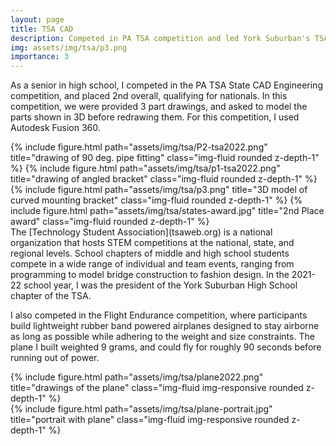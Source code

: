 ```yaml
---
layout: page
title: TSA CAD
description: Competed in PA TSA competition and led York Suburban's TSA Chapter as president.
img: assets/img/tsa/p3.png
importance: 3
---
```

As a senior in high school, I competed in the PA TSA State CAD Engineering competition, and placed 2nd overall, qualifying for nationals. In this competition, we were provided 3 part drawings, and asked to model the parts shown in 3D before redrawing them. For this competition, I used Autodesk Fusion 360.
<div class="row justify-content-sm-center">
    <div class="col-md-6 mt-3 mt-md-0">
        {% include figure.html path="assets/img/tsa/P2-tsa2022.png" title="drawing of 90 deg. pipe fitting" class="img-fluid rounded z-depth-1" %}
        {% include figure.html path="assets/img/tsa/p1-tsa2022.png" title="drawing of angled bracket" class="img-fluid rounded z-depth-1" %}
    </div>
    <div class="col-md-4 mt-3 mt-md-0">
        {% include figure.html path="assets/img/tsa/p3.png" title="3D model of curved mounting bracket" class="img-fluid rounded z-depth-1" %}
        {% include figure.html path="assets/img/tsa/states-award.jpg" title="2nd Place award" class="img-fluid rounded z-depth-1" %}
    </div>
</div>
The [Technology Student Association](tsaweb.org) is a national organization that hosts STEM competitions at the national, state, and regional levels. School chapters of middle and high school students compete in a wide range of individual and team events, ranging from programming to model bridge construction to fashion design. In the 2021-22 school year, I was the president of the York Suburban High School chapter of the TSA.

I also competed in the Flight Endurance competition, where participants build lightweight rubber band powered airplanes designed to stay airborne as long as possible while adhering to the weight and size constraints. The plane I built weighted 9 grams, and could fly for roughly 90 seconds before running out of power.
<div class="row justify-content-sm-center">
    <div class="col-sm-4 align-self-center">
        {% include figure.html path="assets/img/tsa/plane2022.png" title="drawings of the plane" class="img-fluid img-responsive rounded z-depth-1" %}
    </div>
    <div class="col-sm-4 align-self-center">
        {% include figure.html path="assets/img/tsa/plane-portrait.jpg" title="portrait with plane" class="img-fluid img-responsive rounded z-depth-1" %}
    </div>
</div>

